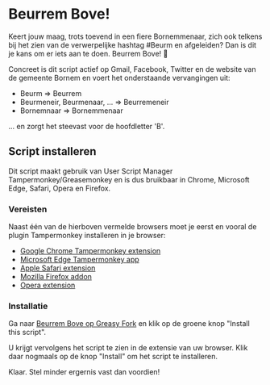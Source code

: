 # Beurrem Bove!

Keert jouw maag, trots toevend in een fiere Bornemmenaar, zich ook telkens bij het zien van de verwerpelijke hashtag #Beurm en afgeleiden? Dan is dit je kans om er iets aan te doen. Beurrem Bove! 🙌

Concreet is dit script actief op Gmail, Facebook, Twitter en de website van de gemeente Bornem en voert het onderstaande vervangingen uit:
* Beurm ⇒ Beurrem
* Beurmeneir, Beurmenaar, ... ⇒ Beurremeneir
* Bornemnaar ⇒ Bornemmenaar

... en zorgt het steevast voor de hoofdletter 'B'.

## Script installeren

Dit script maakt gebruik van User Script Manager Tampermonkey/Greasemonkey en is dus bruikbaar in Chrome, Microsoft Edge, Safari, Opera en Firefox. 

### Vereisten

Naast één van de hierboven vermelde browsers moet je eerst en vooral de plugin Tampermonkey installeren in je browser:
* [Google Chrome Tampermonkey extension](https://chrome.google.com/webstore/detail/dhdgffkkebhmkfjojejmpbldmpobfkfo)
* [Microsoft Edge Tampermonkey app](https://www.microsoft.com/store/apps/9NBLGGH5162S)
* [Apple Safari extension](https://safari.tampermonkey.net/tampermonkey.safariextz)
* [Mozilla Firefox addon](https://addons.mozilla.org/en-US/firefox/addon/tampermonkey/)
* [Opera extension](https://addons.opera.com/en/extensions/details/tampermonkey-beta/)

### Installatie

Ga naar [Beurrem Bove op Greasy Fork](https://greasyfork.org/en/scripts/401308-beurrem-bove) en klik op de groene knop "Install this script".

U krijgt vervolgens het script te zien in de extensie van uw browser. Klik daar nogmaals op de knop "Install" om het script te installeren.

Klaar. Stel minder ergernis vast dan voordien!